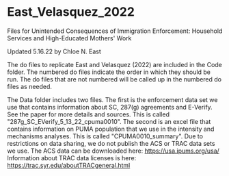 # East_Velasquez_2022
Files for ​Unintended Consequences of Immigration Enforcement: Household Services and High-Educated Mothers' Work

Updated 5.16.22 by Chloe N. East

The do files to replicate East and Velasquez (2022) are included in the Code folder. The numbered do files indicate the order in which they should be run. The do files that are not numbered will be called up in the numbered do files as needed. 

The Data folder includes two files. The first is the enforcement data set we use that contains information about SC, 287(g) agreements and E-Verify. See the paper for more details and sources. This is called "287g_SC_EVerify_5_13_22_cpuma0010". The second is an excel file that contains information on PUMA population that we use in the intensity and mechanisms analyses. This is called "CPUMA0010_summary". Due to restrictions on data sharing, we do not publish the ACS or TRAC data sets we use. The ACS data can be downloaded here: https://usa.ipums.org/usa/ Information about TRAC data licenses is here: https://trac.syr.edu/aboutTRACgeneral.html


